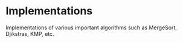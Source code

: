 # Implementations
Implementations of various important algorithms such as MergeSort, Djikstras, KMP, etc.

